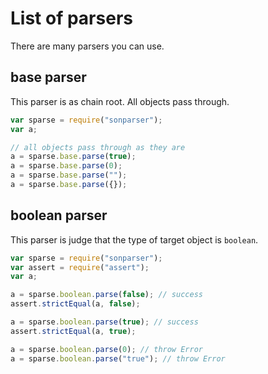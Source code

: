 # List of parsers

There are many parsers you can use.

## base parser

This parser is as chain root.
All objects pass through.

```javascript
var sparse = require("sonparser");
var a;

// all objects pass through as they are
a = sparse.base.parse(true);
a = sparse.base.parse(0);
a = sparse.base.parse("");
a = sparse.base.parse({});
```

## boolean parser

This parser is judge that the type of target object is `boolean`.

```javascript
var sparse = require("sonparser");
var assert = require("assert");
var a;

a = sparse.boolean.parse(false); // success
assert.strictEqual(a, false);

a = sparse.boolean.parse(true); // success
assert.strictEqual(a, true);

a = sparse.boolean.parse(0); // throw Error
a = sparse.boolean.parse("true"); // throw Error
```
